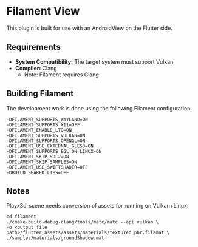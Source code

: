 # Filament View

This plugin is built for use with an AndroidView on the Flutter side.

## Requirements

- **System Compatibility:** The target system must support Vulkan
- **Compiler:** Clang
    - Note: Filament requires Clang

## Building Filament

The development work is done using the following Filament configuration:

```
-DFILAMENT_SUPPORTS_WAYLAND=ON
-DFILAMENT_SUPPORTS_X11=OFF
-DFILAMENT_ENABLE_LTO=ON
-DFILAMENT_SUPPORTS_VULKAN=ON
-DFILAMENT_SUPPORTS_OPENGL=ON
-DFILAMENT_USE_EXTERNAL_GLES3=ON
-DFILAMENT_SUPPORTS_EGL_ON_LINUX=ON
-DFILAMENT_SKIP_SDL2=ON
-DFILAMENT_SKIP_SAMPLES=ON
-DFILAMENT_USE_SWIFTSHADER=OFF
-DBUILD_SHARED_LIBS=OFF
```

## Notes

Playx3d-scene needs conversion of assets for running on Vulkan+Linux:

```
cd filament
./cmake-build-debug-clang/tools/matc/matc --api vulkan \
-o <output file path>/flutter_assets/assets/materials/textured_pbr.filamat \
./samples/materials/groundShadow.mat
```